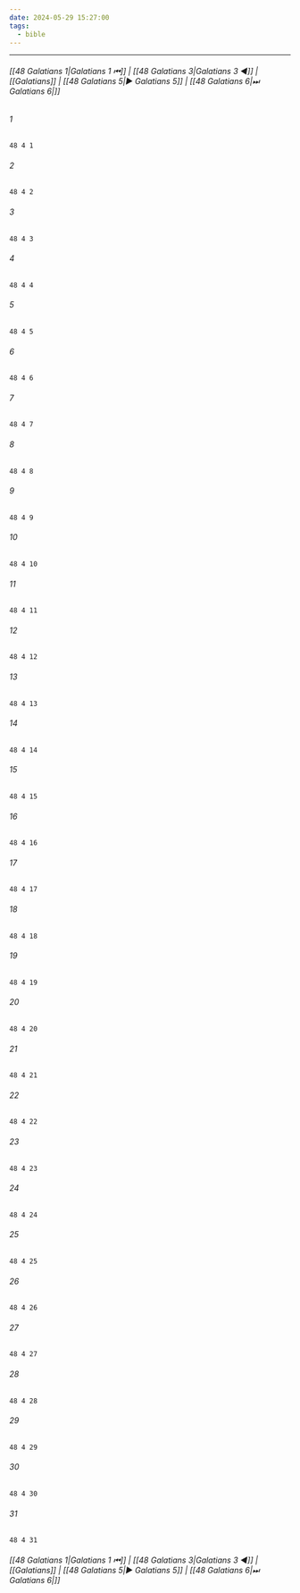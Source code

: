 ```yaml
---
date: 2024-05-29 15:27:00
tags:
  - bible
---
```

___

###### [[48 Galatians 1|Galatians 1 ⏮]] | [[48 Galatians 3|Galatians 3 ◀]] | [[Galatians]] | [[48 Galatians 5|▶ Galatians 5]] | [[48 Galatians 6|⏭ Galatians 6|]]

###### 1
``` verse
48 4 1 
```
###### 2
``` verse
48 4 2 
```
###### 3
``` verse
48 4 3 
```
###### 4
``` verse
48 4 4 
```
###### 5
``` verse
48 4 5 
```
###### 6
``` verse
48 4 6 
```
###### 7
``` verse
48 4 7 
```
###### 8
``` verse
48 4 8 
```
###### 9
``` verse
48 4 9 
```
###### 10
``` verse
48 4 10 
```
###### 11
``` verse
48 4 11 
```
###### 12
``` verse
48 4 12 
```
###### 13
``` verse
48 4 13 
```
###### 14
``` verse
48 4 14 
```
###### 15
``` verse
48 4 15 
```
###### 16
``` verse
48 4 16 
```
###### 17
``` verse
48 4 17 
```
###### 18
``` verse
48 4 18 
```
###### 19
``` verse
48 4 19 
```
###### 20
``` verse
48 4 20 
```
###### 21
``` verse
48 4 21 
```
###### 22
``` verse
48 4 22 
```
###### 23
``` verse
48 4 23 
```
###### 24
``` verse
48 4 24 
```
###### 25
``` verse
48 4 25 
```
###### 26
``` verse
48 4 26 
```
###### 27
``` verse
48 4 27 
```
###### 28
``` verse
48 4 28 
```
###### 29
``` verse
48 4 29 
```
###### 30
``` verse
48 4 30 
```
###### 31
``` verse
48 4 31 
```

###### [[48 Galatians 1|Galatians 1 ⏮]] | [[48 Galatians 3|Galatians 3 ◀]] | [[Galatians]] | [[48 Galatians 5|▶ Galatians 5]] | [[48 Galatians 6|⏭ Galatians 6|]]

